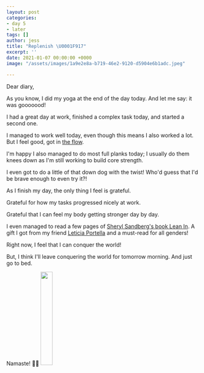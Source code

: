 ```yaml
---
layout: post
categories:
- day 5
- later
tags: []
author: jess
title: "Replenish \U0001F917"
excerpt: ''
date: 2021-01-07 00:00:00 +0000
image: "/assets/images/1a9e2e8a-b719-46e2-9120-d5904e6b1adc.jpeg"

---
```

Dear diary,

As you know, I did my yoga at the end of the day today. And let me say: it was gooooood!

I had a great day at work, finished a complex task today, and started a second one.

I managed to work well today, even though this means I also worked a lot. But I feel good, got in [the flow](https://www.coderhood.com/15-best-ways-to-achieve-flow/).

I'm happy I also managed to do most full planks today; I usually do them knees down as I'm still working to build core strength.

I even got to do a little of that down dog with the twist! Who'd guess that I'd be brave enough to even try it?!

As I finish my day, the only thing I feel is grateful.

Grateful for how my tasks progressed nicely at work.

Grateful that I can feel my body getting stronger day by day.

I even managed to read a few pages of [Sheryl Sandberg's book Lean In](https://www.amazon.com.br/dp/B009LMTDL0/ref=dp-kindle-redirect?_encoding=UTF8&btkr=1). A gift I got from my friend [Leticia Portella](http://leportella.com/) and a must-read for all genders!

Right now, I feel that I can conquer the world!

But, I think I'll leave conquering the world for tomorrow morning. And just go to bed.

Namaste! 🧘‍♀️ <img width="25%" height="25%" src="{{site.url}}{{site.baseurl}}/assets/images/jess-signature.gif">